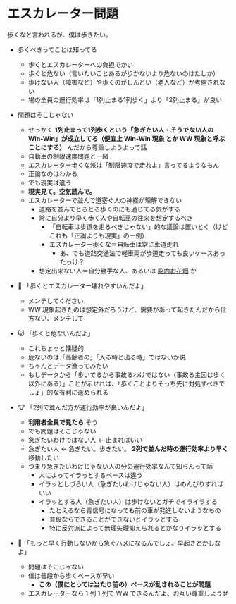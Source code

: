 # エスカレーター問題
歩くなと言われるが、僕は歩きたい。

- 歩くべきってことは知ってる
  - 歩くとエスカレーターへの負担でかい
  - 歩くと危ない（言いたいことあるが歩かないより危ないのはたしか）
  - 歩けない人（障害など）や歩くのがしんどい（老人など）が考慮されない
  - 場の全員の運行効率は「1列止まる1列歩く」より「2列止まる」が良い
- 問題はそこじゃない
  - せっかく **1列止まって1列歩くという「急ぎたい人・そうでない人の Win-Win」が成立してる（便宜上 Win-Win 現象 とか WW 現象と呼ぶことにする）** んだから尊重しようよって話
  - 自動車の制限速度問題と一緒
  - エスカレーター歩くな派は「制限速度で走れよ」言ってるようなもん
  - 正論なのはわかる
  - でも現実は違う
  - **現実見て。空気読んで。**
  - エスカレーターで並んで道塞ぐ人の神経が理解できない
    - 道路を並んでとろとろ歩くのにも通じてる気がする
    - 常に自分より早く歩く人や自転車の往来を想定するべき
      - 「自転車は歩道を走るべきじゃない」的な議論は置いとく（けどこれも「正論よりも現実」の一例）
      - エスカレーター歩くな＝自転車は常に車道走れ
        - あ、でも道路交通法で軽車両が歩道走っても良いケースあったっけ？
    - 想定出来ない人＝自分勝手な人、あるいは [脳内お花畑](https://www.weblio.jp/content/%E8%84%B3%E5%86%85%E3%81%8A%E8%8A%B1%E7%95%91) か
    
- :dog: 「歩くとエスカレーター壊れやすいんだよ」
  - メンテしてください
  - WW 現象起きたのは想定外だろうけど、需要があって起きたんだから仕方ない、メンテして
- :cat: 「歩くと危ないんだよ」
  - これちょっと懐疑的
  - 危ないのは「高齢者の」「入る時と出る時」ではないか説
  - ちゃんとデータ漁ってみたい
  - もしデータから「歩いてるから事故るわけではない（事故る主因は歩く以外にある）」ことが示せれば、「歩くことよりそっち先に対処すべきでしょ」的な有利に進められる
- :cow: 「2列で並んだ方が運行効率が良いんだよ」
  - **利用者全員で見たら** そう
  - でも問題はそこじゃない
  - 急ぎたいわけではない人 ← 止まればいい
  - 急ぎたい人 ← 急ぎたい。歩きたい。 **2列で並んだ時の運行効率より早く** 移動したい
  - つまり急ぎたいわけじゃない人の分の運行効率なんて知らんって話
    - 人によってイラっとするペースは違う
    - イラッとしづらい人（急ぎたいわけじゃない人）はのんびりすればいい
    - イラッとする人（急ぎたい人）は歩けないとガチでイライラする
      - たとえるなら青信号になっても前の車が発進しないようなもの
      - 普段ならできることができないとイラッとする
      - 特に反対派によって無理矢理抑えられるとかなりイラッとする
- :ox: 「もっと早く行動しないから急ぐハメになるんでしょ。早起きとかしなよ」
  - 問題はそこじゃない
  - 僕は普段から歩くペースが早い
    - **この（僕にとっては当たり前の）ペースが乱されることが問題**
  - エスカレーターなら 1 列 1 列で WW できるんだよ、お互い尊重しようぜ

